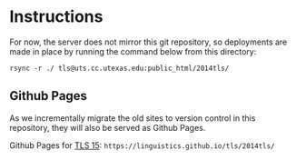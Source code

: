 # Instructions

For now, the server does not mirror this git repository, so deployments are made in place by running the command below from this directory:

    rsync -r ./ tls@uts.cc.utexas.edu:public_html/2014tls/


## Github Pages

As we incrementally migrate the old sites to version control in this repository, they will also be served as Github Pages.

Github Pages for [TLS 15](https://linguistics.github.io/tls/2014tls/):
`https://linguistics.github.io/tls/2014tls/`
